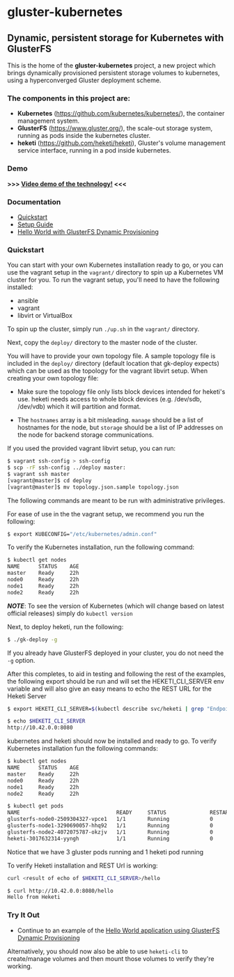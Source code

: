 # gluster-kubernetes

## Dynamic, persistent storage for Kubernetes with GlusterFS

This is the home of the **gluster-kubernetes** project,
a new project which brings dynamically provisioned persistent
storage volumes to kubernetes, using a hyperconverged Gluster
deployment scheme.

### The components in this project are:

* **Kubernetes** (https://github.com/kubernetes/kubernetes/), the container management system.
* **GlusterFS** (https://www.gluster.org/), the scale-out storage system, running as pods inside the kubernetes cluster.
* **heketi** (https://github.com/heketi/heketi), Gluster's volume management service interface, running in a pod inside kubernetes.

### Demo

**>>> [Video demo of the technology!](https://drive.google.com/file/d/0B667S2caJiy7QVpzVVFNQVdyaVE/view?usp=sharing) <<<**

### Documentation

* [Quickstart](#quickstart)
* [Setup Guide](./docs/setup-guide.md)
* [Hello World with GlusterFS Dynamic Provisioning](./docs/examples/hello_world/README.md)

### Quickstart

You can start with your own Kubernetes installation ready to go, or you can
use the vagrant setup in the `vagrant/` directory to spin up a Kubernetes
VM cluster for you. To run the vagrant setup, you'll need to have the
following installed:

 * ansible
 * vagrant
 * libvirt or VirtualBox

To spin up the cluster, simply run `./up.sh` in the `vagrant/` directory.

Next, copy the `deploy/` directory to the master node of the cluster.

You will have to provide your own topology file. A sample topology file is
included in the `deploy/` directory (default location that gk-deploy expects)
which can be used as the topology for the vagrant libvirt setup. When
creating your own topology file:

 * Make sure the topology file only lists block devices intended for heketi's
 use. heketi needs access to whole block devices (e.g. /dev/sdb, /dev/vdb)
 which it will partition and format.

 * The `hostnames` array is a bit misleading. `manage` should be a list of
 hostnames for the node, but `storage` should be a list of IP addresses on
 the node for backend storage communications.

If you used the provided vagrant libvirt setup, you can run:

```bash
$ vagrant ssh-config > ssh-config
$ scp -rF ssh-config ../deploy master:
$ vagrant ssh master
[vagrant@master]$ cd deploy
[vagrant@master]$ mv topology.json.sample topology.json
```

The following commands are meant to be run with administrative privileges.

For ease of use in the the vagrant setup, we recommend you run the following:

```bash
$ export KUBECONFIG="/etc/kubernetes/admin.conf"
```

To verify the Kubernetes installation, run the following command:

```bash
$ kubectl get nodes
NAME      STATUS    AGE
master    Ready     22h
node0     Ready     22h
node1     Ready     22h
node2     Ready     22h
```

***NOTE***: To see the version of Kubernetes (which will change based on latest official releases) simply do `kubectl version`


Next, to deploy heketi, run the following:

```bash
$ ./gk-deploy -g
```

If you already have GlusterFS deployed in your cluster, you do not need the
`-g` option.


After this completes, to aid in testing and following the rest of the examples, the following export 
should be run and will set the HEKETI_CLI_SERVER env variable and will also give an
easy means to echo the REST URL for the Heketi Server

```bash
$ export HEKETI_CLI_SERVER=$(kubectl describe svc/heketi | grep "Endpoints:" | awk '{print "http://"$2}')

$ echo $HEKETI_CLI_SERVER
http://10.42.0.0:8080
```

kubernetes and heketi should now be installed and ready to go. 
To verify Kubernetes installation fun the following commands:

```bash
$ kubectl get nodes
NAME      STATUS    AGE
master    Ready     22h
node0     Ready     22h
node1     Ready     22h
node2     Ready     22h

$ kubectl get pods
NAME                               READY     STATUS              RESTARTS   AGE
glusterfs-node0-2509304327-vpce1   1/1       Running             0          1d
glusterfs-node1-3290690057-hhq92   1/1       Running             0          1d
glusterfs-node2-4072075787-okzjv   1/1       Running             0          1d
heketi-3017632314-yyngh            1/1       Running             0          1d
```

Notice that we have 3 gluster pods running and 1 heketi pod running

To verify Heketi installation and REST Url is working:
```bash
curl <result of echo of $HEKETI_CLI_SERVER>/hello

$ curl http://10.42.0.0:8080/hello
Hello from Heketi
```

### Try It Out

* Continue to an example of the [Hello World application using GlusterFS Dynamic Provisioning](./docs/examples/hello_world/README.md)

Alternatively, you should now also be able to use `heketi-cli` to create/manage volumes and then mount
those volumes to verify they're working.
